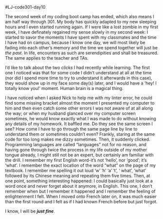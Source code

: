 #LJ-code301-day10

The second week of my coding boot camp has ended, which also means I am half way through 301.  My body has quickly adapted to my new sleeping hours and I even started running again.  If I were like a lost zombie in my first week, I have definately regained my sense slowly in my second week: I started to savor the moments I have spent with my classmates and the time I have had on campus, because I know one day, we will most likely be fading into each other’s memory and the time we spend together will just be *the past*.  In life, encounters as such are serendipities and shall be treasured.  The same applies to the teacher and TAs. 

I’d like to talk about the two *clicks* I had recently while learning.  The first one I noticed was that for some code I didn’t understand at all at the time (nor did I spend more time to try to understand it afterwards in this case), they would show up in my face some day(s) later, and I would have a ‘hey! I totally know you!’ moment.  Human brain is a magical thing. 

I have noticed when I asked Nick to help me with my linter error, he could find some missing bracket almost the moment I presented my computer to him and then even catch some other errors I was not aware of at all along the way; or when my husband glanced over my computer screen sometimes, he would know exactly what I was made to do without knowing any details of my homework.  It baffled me. Do they see the same screen I see?  How come I have to go through the same page line by line to understand them or sometimes couldn’t even? Frankly, staring at the same code for too long makes me dizzy sometimes.  Then, it suddenly clicked.  Programming languages are called “languages” not for no reason, and having gone through twice the process in my life outside of my mother tongue already, I might still not be an expert, but certainly am familiar with the drill.  I remember my first English word-it’s not ‘hello’, nor ‘good’; it’s ‘what’.  I remember the exact location of the word “what” on the page of my textbook.  I remember me spelling it out loud ‘w’ ‘h’ ‘a’ ‘t’, ‘ what’, ‘what’ followed by its Chinese meaning and repeating them five times.  Then, at one point, something interesting happened: I could basically just look at a word once and never forget about it anymore, in English.  This one, I don’t remember when but I remember it happened and I remember the feeling of enlightenment I felt.  When I moved onto French later on, it was much easier than the first round and I felt as if I had known French before but just forgot.

I know, I will be ***just fine***. 
